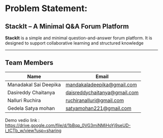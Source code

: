 # **Problem Statement**:
## StackIt – A Minimal Q&A Forum Platform

**StackIt** is a simple and minimal question-and-answer forum platform. It is designed to support collaborative learning and structured knowledge 

---

##  Team Members

| Name                   | Email                                |
|------------------------|----------------------------------------|
| Manadakal Sai Deepika | mandakaladeepika@gmail.com             |
| Dasireddy Chaitanya   | daisreddychaitanya@gmail.com           |
| Nalluri Ruchira       | ruchiranalluri@gmail.com               |
| Gedela Satya mohan    | satyamohan221@gmail.com                |

Demo vedio link : https://drive.google.com/file/d/1bBqp_0VG3miNMiHoYj9seUD-i_tCTb_w/view?usp=sharing
